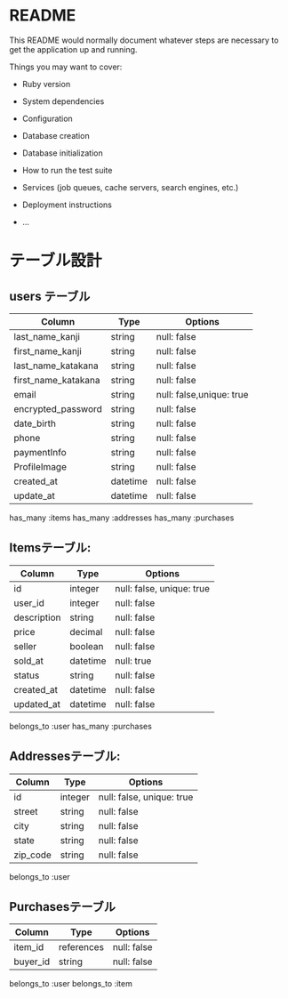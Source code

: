 # README

This README would normally document whatever steps are necessary to get the
application up and running.

Things you may want to cover:

* Ruby version

* System dependencies

* Configuration

* Database creation

* Database initialization

* How to run the test suite

* Services (job queues, cache servers, search engines, etc.)

* Deployment instructions

* ...

# テーブル設計

## users テーブル

| Column             | Type     | Options                 |
| ------------------ | -------- | ----------------------- |
| last_name_kanji    | string   | null: false             |
| first_name_kanji   | string   | null: false             |
| last_name_katakana | string   | null: false             |
| first_name_katakana| string   | null: false             |
| email              | string   | null: false,unique: true|
|encrypted_password  | string   | null: false             |
| date_birth         | string   | null: false             |
| phone              | string   | null: false             |
| paymentInfo        | string   | null: false             |
| ProfileImage       | string   | null: false             |
| created_at         | datetime | null: false             |
| update_at          | datetime | null: false             |

  has_many :items
  has_many :addresses
  has_many :purchases

## Itemsテーブル:

| Column       | Type     | Options                     |
| ------------ | -------- | --------------------------- |
| id           | integer  | null: false, unique: true   |
| user_id      | integer  | null: false                 | 
| description  | string   | null: false                 | 
| price        | decimal  | null: false                 | 
| seller       | boolean  | null: false                 | 
| sold_at      | datetime | null: true                  |
| status       | string   | null: false                 |
| created_at   | datetime | null: false                 |
| updated_at   | datetime | null: false                 |

belongs_to :user
has_many :purchases

## Addressesテーブル:

| Column       | Type     | Options                     |
| ------------ | -------- | --------------------------- |
| id           | integer  | null: false, unique: true   |
| street       | string   | null: false                 | 
| city         | string   | null: false                 | 
| state        | string   | null: false                 | 
| zip_code     | string   | null: false                 | 

belongs_to :user



## Purchasesテーブル 

| Column        | Type      | Options                   |
| ------------- | -------   | ------------------------- |
| item_id       | references| null: false               |
| buyer_id      | string    | null: false               |

  belongs_to :user
  belongs_to :item
